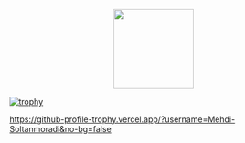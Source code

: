 <p align="center">
  <img width="140" src="https://user-images.githubusercontent.com/6661165/91657958-61b4fd00-eb00-11ea-9def-dc7ef5367e34.png" 
/>  
  
  
  
[![trophy](https://github-profile-trophy.vercel.app/?username=Mehdi-Soltanmoradi)](https://github.com/Mehdi-Soltanmoradi/github-profile-trophy)
  
  
  
  
https://github-profile-trophy.vercel.app/?username=Mehdi-Soltanmoradi&no-bg=false
